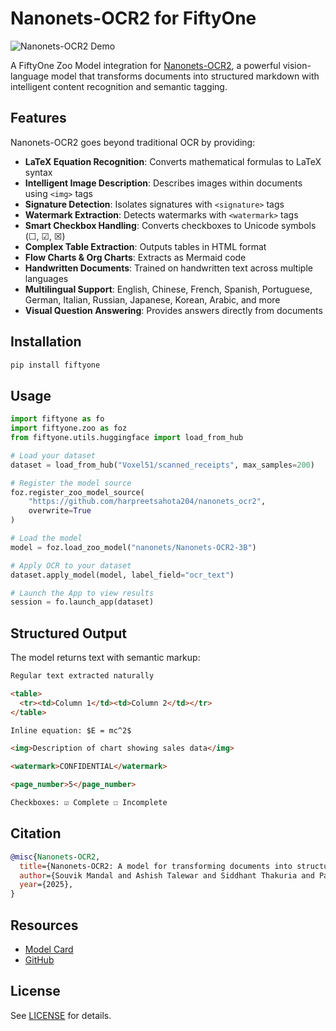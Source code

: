 # Nanonets-OCR2 for FiftyOne

![Nanonets-OCR2 Demo](nanonet_ocr.gif)


A FiftyOne Zoo Model integration for [Nanonets-OCR2](https://huggingface.co/nanonets/Nanonets-OCR2-3B), a powerful vision-language model that transforms documents into structured markdown with intelligent content recognition and semantic tagging.

## Features

Nanonets-OCR2 goes beyond traditional OCR by providing:

- **LaTeX Equation Recognition**: Converts mathematical formulas to LaTeX syntax
- **Intelligent Image Description**: Describes images within documents using `<img>` tags
- **Signature Detection**: Isolates signatures with `<signature>` tags
- **Watermark Extraction**: Detects watermarks with `<watermark>` tags
- **Smart Checkbox Handling**: Converts checkboxes to Unicode symbols (☐, ☑, ☒)
- **Complex Table Extraction**: Outputs tables in HTML format
- **Flow Charts & Org Charts**: Extracts as Mermaid code
- **Handwritten Documents**: Trained on handwritten text across multiple languages
- **Multilingual Support**: English, Chinese, French, Spanish, Portuguese, German, Italian, Russian, Japanese, Korean, Arabic, and more
- **Visual Question Answering**: Provides answers directly from documents

## Installation

```bash
pip install fiftyone
```

## Usage

```python
import fiftyone as fo
import fiftyone.zoo as foz
from fiftyone.utils.huggingface import load_from_hub

# Load your dataset
dataset = load_from_hub("Voxel51/scanned_receipts", max_samples=200)

# Register the model source
foz.register_zoo_model_source(
    "https://github.com/harpreetsahota204/nanonets_ocr2",
    overwrite=True
)

# Load the model
model = foz.load_zoo_model("nanonets/Nanonets-OCR2-3B")

# Apply OCR to your dataset
dataset.apply_model(model, label_field="ocr_text")

# Launch the App to view results
session = fo.launch_app(dataset)
```

## Structured Output

The model returns text with semantic markup:

```markdown
Regular text extracted naturally

<table>
  <tr><td>Column 1</td><td>Column 2</td></tr>
</table>

Inline equation: $E = mc^2$

<img>Description of chart showing sales data</img>

<watermark>CONFIDENTIAL</watermark>

<page_number>5</page_number>

Checkboxes: ☑ Complete ☐ Incomplete
```

## Citation

```bibtex
@misc{Nanonets-OCR2,
  title={Nanonets-OCR2: A model for transforming documents into structured markdown with intelligent content recognition and semantic tagging},
  author={Souvik Mandal and Ashish Talewar and Siddhant Thakuria and Paras Ahuja and Prathamesh Juvatkar},
  year={2025},
}
```

## Resources

- [Model Card](https://huggingface.co/nanonets/Nanonets-OCR2-3B)
- [GitHub](https://github.com/harpreetsahota204/nanonets_ocr2)

## License

See [LICENSE](LICENSE) for details.

